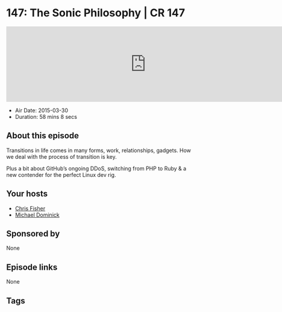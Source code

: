 # 147: The Sonic Philosophy | CR 147

<iframe src="https://player.fireside.fm/v2/MLf2ZzhC+DrUPv0gi?theme=dark" width="740" height="200" frameborder="0" scrolling="no"></iframe>

* Air Date: 2015-03-30
* Duration: 58 mins 8 secs

## About this episode

Transitions in life comes in many forms, work, relationships, gadgets. How we deal with the process of transition is key.

Plus a bit about GitHub’s ongoing DDoS, switching from PHP to Ruby & a new contender for the perfect Linux dev rig.

## Your hosts
* [Chris Fisher](https://coder.show/hosts/chrislas)
* [Michael Dominick](https://coder.show/hosts/michael)

## Sponsored by

None



## Episode links

None



## Tags

